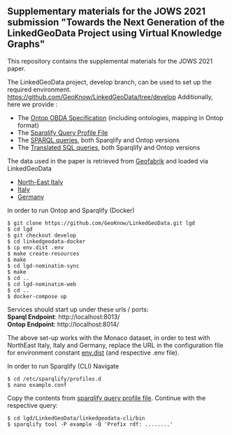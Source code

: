 Supplementary materials for the JOWS 2021 submission "Towards the Next Generation of the LinkedGeoData Project using Virtual Knowledge Graphs"
--------------------------------------------------------------------------------------------------

This repository contains the supplemental materials for the JOWS 2021 paper.

The LinkedGeoData project, develop branch, can be used to set up the required environment.
https://github.com/GeoKnow/LinkedGeoData/tree/develop
Additionally, here we provide :

[//]: # (TODO: Use the link to the specific date rather than latest)
[//]: # (TODO: Add all the files, or keep queries with different location in same file?)
- The [Ontop OBDA Specification](https://github.com/GeoKnow/LinkedGeoData/blob/develop/linkedgeodata-docker/lgd-ontop-web/lgd.obda) (including ontologies, mapping in Ontop format)
- The [Sparqlify Query Profile File](sparqlify%20profile%20files)
- The [SPARQL queries](SPARQL%20queries), both Sparqlify and Ontop versions
- The [Translated SQL queries](translated%20SQL%20queries), both Sparqlify and Ontop versions

The data used in the paper is retrieved from [Geofabrik](http://download.geofabrik.de/) and loaded via LinkedGeoData
- [North-East Italy](http://download.geofabrik.de/europe/italy/nord-est-latest.osm.pbf)
- [Italy](http://download.geofabrik.de/europe/italy-latest.osm.pbf)
- [Germany](http://download.geofabrik.de/europe/germany-latest.osm.pbf)


In order to run Ontop and Sparqlify (Docker)
```
$ git clone https://github.com/GeoKnow/LinkedGeoData.git lgd
$ cd lgd
$ git checkout develop
$ cd linkedgeodata-docker
$ cp env.dist .env
$ make create-resources
$ make
$ cd lgd-nominatim-sync
$ make
$ cd ..
$ cd lgd-nominatim-web
$ cd ..
$ docker-compose up
```
Services should start up under these urls / ports:  
**Sparql Endpoint**: http://localhost:8013/  
**Ontop Endpoint**: http://localhost:8014/

The above set-up works with the Monaco dataset, in order to test with 
NorthEast Italy, Italy and Germany, replace the URL in the configuration
file for environment constant [env.dist](https://github.com/GeoKnow/LinkedGeoData/blob/develop/linkedgeodata-docker/env.dist) 
(and respective .env file). 

[//]: # (TODO: Restate the steps to install LGD debian or just Sparqlify in the case of CLI?)
[//]: # (TODO: Test again Docker for Sparqlify! In case of further issues continue with CLI)
In order to run Sparqlify (CLI)
Navigate
```
$ cd /etc/sparqlify/profiles.d
$ nano example.conf
```
Copy the contents from [sparqlify query profile file](https://github.com/ontop/ontop-examples/blob/master/jows-2021/sparqlify%20profile%20files/lgd_example.conf).
Continue with the respective query:
```
$ cd lgd/LinkedGeoData/linkedgeodata-cli/bin
$ sparqlify tool -P example -Q 'Prefix rdf: ........'
```
